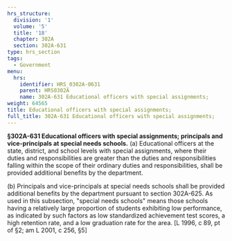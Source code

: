 ```yaml
---
hrs_structure:
  division: '1'
  volume: '5'
  title: '18'
  chapter: 302A
  section: 302A-631
type: hrs_section
tags:
  - Government
menu:
  hrs:
    identifier: HRS_0302A-0631
    parent: HRS0302A
    name: 302A-631 Educational officers with special assignments;
weight: 64565
title: Educational officers with special assignments;
full_title: 302A-631 Educational officers with special assignments;
---
```

**§302A-631 Educational officers with special assignments; principals and vice-principals at special needs schools.** (a) Educational officers at the state, district, and school levels with special assignments, where their duties and responsibilities are greater than the duties and responsibilities falling within the scope of their ordinary duties and responsibilities, shall be provided additional benefits by the department.

(b) Principals and vice-principals at special needs schools shall be provided additional benefits by the department pursuant to section 302A-625\. As used in this subsection, "special needs schools" means those schools having a relatively large proportion of students exhibiting low performance, as indicated by such factors as low standardized achievement test scores, a high retention rate, and a low graduation rate for the area. [L 1996, c 89, pt of §2; am L 2001, c 256, §5]